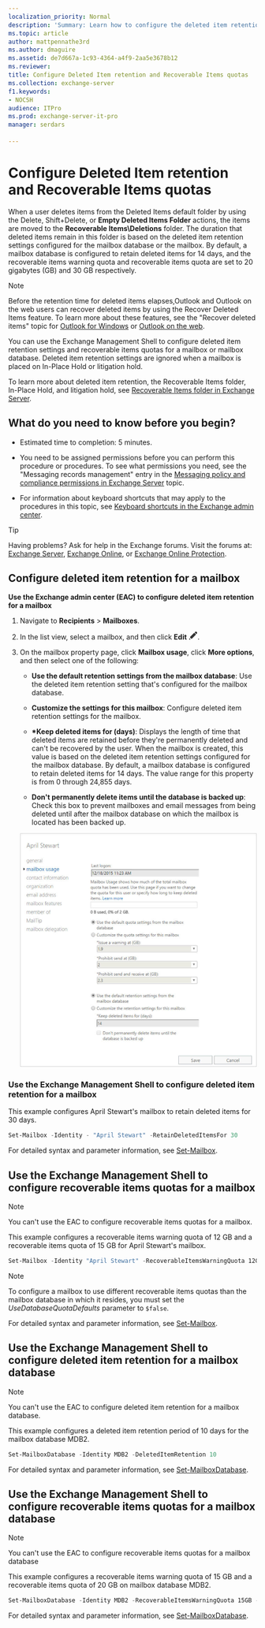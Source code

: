 ```yaml
---
localization_priority: Normal
description: 'Summary: Learn how to configure the deleted item retention period for a mailbox or mailbox database in Exchange Server 2016 or Exchange Server 2019.'
ms.topic: article
author: mattpennathe3rd
ms.author: dmaguire
ms.assetid: de7d667a-1c93-4364-a4f9-2aa5e3678b12
ms.reviewer:
title: Configure Deleted Item retention and Recoverable Items quotas
ms.collection: exchange-server
f1.keywords:
- NOCSH
audience: ITPro
ms.prod: exchange-server-it-pro
manager: serdars

---
```


# Configure Deleted Item retention and Recoverable Items quotas

When a user deletes items from the Deleted Items default folder by using the Delete, Shift+Delete, or **Empty Deleted Items Folder** actions, the items are moved to the **Recoverable Items\Deletions** folder. The duration that deleted items remain in this folder is based on the deleted item retention settings configured for the mailbox database or the mailbox. By default, a mailbox database is configured to retain deleted items for 14 days, and the recoverable items warning quota and recoverable items quota are set to 20 gigabytes (GB) and 30 GB respectively.

> [!NOTE]
> Before the retention time for deleted items elapses,Outlook and Outlook on the web users can recover deleted items by using the Recover Deleted Items feature. To learn more about these features, see the "Recover deleted items" topic for [Outlook for Windows](https://support.microsoft.com/office/49e81f3c-c8f4-4426-a0b9-c0fd751d48ce) or [Outlook on the web](https://support.microsoft.com/office/a8ca78ac-4721-4066-95dd-571842e9fb11).

You can use the Exchange Management Shell to configure deleted item retention settings and recoverable items quotas for a mailbox or mailbox database. Deleted item retention settings are ignored when a mailbox is placed on In-Place Hold or litigation hold.

To learn more about deleted item retention, the Recoverable Items folder, In-Place Hold, and litigation hold, see [Recoverable Items folder in Exchange Server](../../policy-and-compliance/recoverable-items-folder/recoverable-items-folder.md).

## What do you need to know before you begin?

- Estimated time to completion: 5 minutes.

- You need to be assigned permissions before you can perform this procedure or procedures. To see what permissions you need, see the "Messaging records management" entry in the [Messaging policy and compliance permissions in Exchange Server](../../permissions/feature-permissions/policy-and-compliance-permissions.md) topic.

- For information about keyboard shortcuts that may apply to the procedures in this topic, see [Keyboard shortcuts in the Exchange admin center](../../about-documentation/exchange-admin-center-keyboard-shortcuts.md).

> [!TIP]
> Having problems? Ask for help in the Exchange forums. Visit the forums at: [Exchange Server](https://go.microsoft.com/fwlink/p/?linkId=60612), [Exchange Online](https://go.microsoft.com/fwlink/p/?linkId=267542), or [Exchange Online Protection](https://go.microsoft.com/fwlink/p/?linkId=285351).

## Configure deleted item retention for a mailbox

 **Use the Exchange admin center (EAC) to configure deleted item retention for a mailbox**

1. Navigate to **Recipients** \> **Mailboxes**.

2. In the list view, select a mailbox, and then click **Edit** ![Edit icon](../../media/ITPro_EAC_EditIcon.png).

3. On the mailbox property page, click **Mailbox usage**, click **More options**, and then select one of the following:

   - **Use the default retention settings from the mailbox database**: Use the deleted item retention setting that's configured for the mailbox database.

   - **Customize the settings for this mailbox**: Configure deleted item retention settings for the mailbox.

   - **\*Keep deleted items for (days)**: Displays the length of time that deleted items are retained before they're permanently deleted and can't be recovered by the user. When the mailbox is created, this value is based on the deleted item retention settings configured for the mailbox database. By default, a mailbox database is configured to retain deleted items for 14 days. The value range for this property is from 0 through 24,855 days.

   - **Don't permanently delete items until the database is backed up**: Check this box to prevent mailboxes and email messages from being deleted until after the mailbox database on which the mailbox is located has been backed up.

   ![default retention settings](../../media/f91ba717-276d-4b2b-87c4-036b92db1e85.jpg)

### Use the Exchange Management Shell to configure deleted item retention for a mailbox

This example configures April Stewart's mailbox to retain deleted items for 30 days.

```PowerShell
Set-Mailbox -Identity - "April Stewart" -RetainDeletedItemsFor 30
```

For detailed syntax and parameter information, see [Set-Mailbox](https://docs.microsoft.com/powershell/module/exchange/set-mailbox).

## Use the Exchange Management Shell to configure recoverable items quotas for a mailbox

> [!NOTE]
> You can't use the EAC to configure recoverable items quotas for a mailbox.

This example configures a recoverable items warning quota of 12 GB and a recoverable items quota of 15 GB for April Stewart's mailbox.

```PowerShell
Set-Mailbox -Identity "April Stewart" -RecoverableItemsWarningQuota 12GB -RecoverableItemsQuota 15GB -UseDatabaseQuotaDefaults $false
```

> [!NOTE]
> To configure a mailbox to use different recoverable items quotas than the mailbox database in which it resides, you must set the _UseDatabaseQuotaDefaults_ parameter to `$false`.

For detailed syntax and parameter information, see [Set-Mailbox](https://docs.microsoft.com/powershell/module/exchange/set-mailbox).

## Use the Exchange Management Shell to configure deleted item retention for a mailbox database

> [!NOTE]
> You can't use the EAC to configure deleted item retention for a mailbox database.

This example configures a deleted item retention period of 10 days for the mailbox database MDB2.

```PowerShell
Set-MailboxDatabase -Identity MDB2 -DeletedItemRetention 10
```

For detailed syntax and parameter information, see [Set-MailboxDatabase](https://docs.microsoft.com/powershell/module/exchange/set-mailboxdatabase).

## Use the Exchange Management Shell to configure recoverable items quotas for a mailbox database

> [!NOTE]
> You can't use the EAC to configure recoverable items quotas for a mailbox database

This example configures a recoverable items warning quota of 15 GB and a recoverable items quota of 20 GB on mailbox database MDB2.

```PowerShell
Set-MailboxDatabase -Identity MDB2 -RecoverableItemsWarningQuota 15GB -RecoverableItemsQuota 20GB
```

For detailed syntax and parameter information, see [Set-MailboxDatabase](https://docs.microsoft.com/powershell/module/exchange/set-mailboxdatabase).
